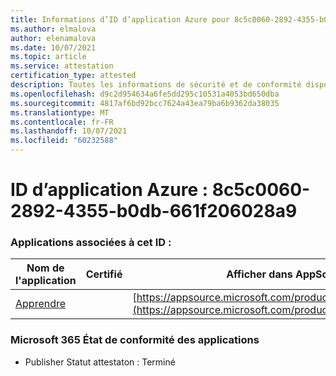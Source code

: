 ```yaml
---
title: Informations d’ID d’application Azure pour 8c5c0060-2892-4355-b0db-661f206028a9
ms.author: elmalova
author: elenamalova
ms.date: 10/07/2021
ms.topic: article
ms.service: attestation
certification_type: attested
description: Toutes les informations de sécurité et de conformité disponibles pour 8c5c0060-2892-4355-b0db-661f206028a9.
ms.openlocfilehash: d9c2d954634a6fe5dd295c10531a4053bd650dba
ms.sourcegitcommit: 4817af6bd92bcc7624a43ea79ba6b9362da38035
ms.translationtype: MT
ms.contentlocale: fr-FR
ms.lasthandoff: 10/07/2021
ms.locfileid: "60232588"
---
```

# <a name="azure-app-id-8c5c0060-2892-4355-b0db-661f206028a9"></a>ID d’application Azure : 8c5c0060-2892-4355-b0db-661f206028a9


### <a name="apps-associated-with-this-id"></a>Applications associées à cet ID :
| **Nom de l'application** | **Certifié** | **Afficher dans AppSource** |
|--------------|---------------|-----------------------|
| [Apprendre](https://docs.microsoft.com/microsoft-365-app-certification/forward/WA200001308) |  | [https://appsource.microsoft.com/product/office/WA200001308](https://appsource.microsoft.com/product/office/WA200001308) |

### <a name="microsoft-365-app-compliance-status"></a>Microsoft 365 État de conformité des applications
- Publisher Statut attestaton : Terminé
